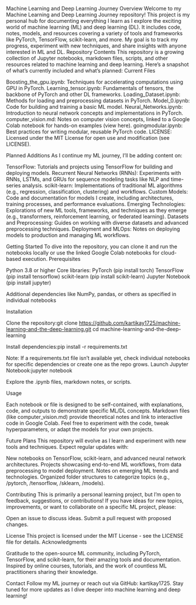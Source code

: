 Machine Learning and Deep Learning Journey
Overview
Welcome to my Machine Learning and Deep Learning Journey repository! This project is my personal hub for documenting everything I learn as I explore the exciting world of machine learning (ML) and deep learning (DL). It includes code, notes, models, and resources covering a variety of tools and frameworks like PyTorch, TensorFlow, scikit-learn, and more. My goal is to track my progress, experiment with new techniques, and share insights with anyone interested in ML and DL.
Repository Contents
This repository is a growing collection of Jupyter notebooks, markdown files, scripts, and other resources related to machine learning and deep learning. Here’s a snapshot of what’s currently included and what’s planned:
Current Files

Boosting_the_gpu.ipynb: Techniques for accelerating computations using GPU in PyTorch.
Learning_tensor.ipynb: Fundamentals of tensors, the backbone of PyTorch and other DL frameworks.
Loading_Dataset.ipynb: Methods for loading and preprocessing datasets in PyTorch.
Model_0.ipynb: Code for building and training a basic ML model.
Neural_Networks.ipynb: Introduction to neural network concepts and implementations in PyTorch.
computer_vision.md: Notes on computer vision concepts, linked to a Google Colab notebook for hands-on examples (view here).
goingmodular.ipynb: Best practices for writing modular, reusable PyTorch code.
LICENSE: Licensed under the MIT License for open use and modification (see LICENSE).

Planned Additions
As I continue my ML journey, I’ll be adding content on:

TensorFlow: Tutorials and projects using TensorFlow for building and deploying models.
Recurrent Neural Networks (RNNs): Experiments with RNNs, LSTMs, and GRUs for sequence modeling tasks like NLP and time-series analysis.
scikit-learn: Implementations of traditional ML algorithms (e.g., regression, classification, clustering) and workflows.
Custom Models: Code and documentation for models I create, including architectures, training processes, and performance evaluations.
Emerging Technologies: Explorations of new ML tools, frameworks, and techniques as they emerge (e.g., transformers, reinforcement learning, or federated learning).
Datasets and Preprocessing: Guides on working with diverse datasets and advanced preprocessing techniques.
Deployment and MLOps: Notes on deploying models to production and managing ML workflows.

Getting Started
To dive into the repository, you can clone it and run the notebooks locally or use the linked Google Colab notebooks for cloud-based execution.
Prerequisites

Python 3.8 or higher
Core libraries:
PyTorch (pip install torch)
TensorFlow (pip install tensorflow)
scikit-learn (pip install scikit-learn)
Jupyter Notebook (pip install jupyter)


Additional dependencies like NumPy, pandas, or others as specified in individual notebooks

Installation

Clone the repository:git clone https://github.com/kartikay1725/machine-learning-and-the-deep-learning.git
cd machine-learning-and-the-deep-learning


Install dependencies:pip install -r requirements.txt

Note: If a requirements.txt file isn’t available yet, check individual notebooks for specific dependencies or create one as the repo grows.
Launch Jupyter Notebook:jupyter notebook


Explore the .ipynb files, markdown notes, or scripts.

Usage

Each notebook or file is designed to be self-contained, with explanations, code, and outputs to demonstrate specific ML/DL concepts.
Markdown files (like computer_vision.md) provide theoretical notes and link to interactive code in Google Colab.
Feel free to experiment with the code, tweak hyperparameters, or adapt the models for your own projects.

Future Plans
This repository will evolve as I learn and experiment with new tools and techniques. Expect regular updates with:

New notebooks on TensorFlow, scikit-learn, and advanced neural network architectures.
Projects showcasing end-to-end ML workflows, from data preprocessing to model deployment.
Notes on emerging ML trends and technologies.
Organized folder structures to categorize topics (e.g., /pytorch, /tensorflow, /sklearn, /models).

Contributing
This is primarily a personal learning project, but I’m open to feedback, suggestions, or contributions! If you have ideas for new topics, improvements, or want to collaborate on a specific ML project, please:

Open an issue to discuss ideas.
Submit a pull request with proposed changes.

License
This project is licensed under the MIT License - see the LICENSE file for details.
Acknowledgments

Gratitude to the open-source ML community, including PyTorch, TensorFlow, and scikit-learn, for their amazing tools and documentation.
Inspired by online courses, tutorials, and the work of countless ML practitioners sharing their knowledge.

Contact
Follow my ML journey or reach out via GitHub: kartikay1725. Stay tuned for more updates as I dive deeper into machine learning and deep learning!
